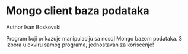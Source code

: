 # Mongo client baza podataka

Author Ivan Boskovski

Program koji prikazuje manipulaciju sa nosql Mongo bazom podataka.
3 izbora u okviru samog programa, jednostavan za koriscenje! 
